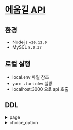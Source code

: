 # [에움길 API](aeum-gil.com)

## 환경
- Node.js `v20.12.0`
- MySQL `8.0.37`

## 로컬 실행
- local.env 파일 참조
- `yarn start:dev` 실행
- localhost:3000 으로 api 호출

## DDL

<details close>
	<summary>page</summary>
	
	CREATE TABLE page
	(
		id           int unsigned AUTO_INCREMENT
			PRIMARY KEY,
		next_page_id int unsigned                       NULL COMMENT '선택지가 없는 타입인 경우 다음 페이지 id',
		description  varchar(300)                       NULL COMMENT '페이지 설명',
		type         tinyint unsigned                   NOT NULL COMMENT '1: content only, 2: 선택지 존재',
		title        varchar(200)                       NOT NULL COMMENT '제목',
		content      text                               NOT NULL COMMENT '본문',
		created_at   datetime DEFAULT CURRENT_TIMESTAMP NOT NULL,
		updated_at   datetime DEFAULT CURRENT_TIMESTAMP NOT NULL ON UPDATE CURRENT_TIMESTAMP
	)
		COMMENT '페이지';

	CREATE INDEX page_next_page_id_index
		ON page (next_page_id);
</details>
<details close>
	<summary>choice_option</summary>
	
	CREATE TABLE choice_option
	(
		id         int unsigned AUTO_INCREMENT
			PRIMARY KEY,
		page_id    int unsigned                       NOT NULL,
		order_num  tinyint unsigned                   NOT NULL COMMENT '선택지 순서',
		content    varchar(300)                       NOT NULL COMMENT '내용',
		created_at datetime DEFAULT CURRENT_TIMESTAMP NOT NULL,
		updated_at datetime DEFAULT CURRENT_TIMESTAMP NOT NULL ON UPDATE CURRENT_TIMESTAMP,
		CONSTRAINT choice_option_page_id_fk
			FOREIGN KEY (page_id) REFERENCES page (id)
				ON DELETE CASCADE
	)
		COMMENT '선택지';
</details>